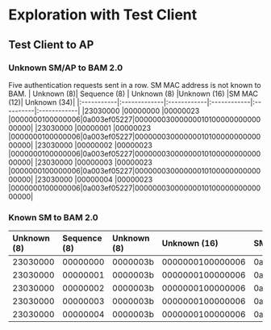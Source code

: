 # Exploration with Test Client #

## Test Client to AP ##

### Unknown SM/AP to BAM 2.0 ###
Five authentication requests sent in a row. SM MAC address is not known to BAM.
| Unknown (8)| Sequence (8) | Unknown (8) |Unknown (16) |SM MAC (12)| Unknown (34)|
|:-----------|:-------------|:------------|:------------|:----------|:------------|
|23030000    |00000000      |00000023     |0000000100000006|0a003ef05227|0000000300000001010000000000000000|
|23030000    |00000001      |00000023     |0000000100000006|0a003ef05227|0000000300000001010000000000000000|
|23030000    |00000002      |00000023     |0000000100000006|0a003ef05227|0000000300000001010000000000000000|
|23030000    |00000003      |00000023     |0000000100000006|0a003ef05227|0000000300000001010000000000000000|
|23030000    |00000004      |00000023     |0000000100000006|0a003ef05227|0000000300000001010000000000000000|

### Known SM to BAM 2.0 ###
| Unknown (8)| Sequence (8) | Unknown (8)|Unknown (16) |SM MAC (12)| Unknown (34) |Crypto (32)|Unknown (16)|
|:-----------|:-------------|:-----------|:------------|:----------|:-------------|:----------|:-----------|
|23030000    |00000000      |0000003b    |0000000100000006|0a003e002496|0000000300000001000000000400000010|1edf177938e95052a4736dcc52071005|0000000000000000|
|23030000    |00000001      |0000003b    |0000000100000006|0a003e002496|0000000300000001000000000400000010|a9dd1c72388af470a2e353b177d93a23|0000000000000000|
|23030000    |00000002      |0000003b    |0000000100000006|0a003e002496|0000000300000001000000000400000010|14fd731654a5253576b697f6fe081080|0000000000000000|
|23030000    |00000003      |0000003b    |0000000100000006|0a003e002496|0000000300000001000000000400000010|3e0ce56278066579a13b2839111bd703|0000000000000000|
|23030000    |00000004      |0000003b    |0000000100000006|0a003e002496|0000000300000001000000000400000010|87c497d97483ab83f9586bdb5de38b00|0000000000000000|
